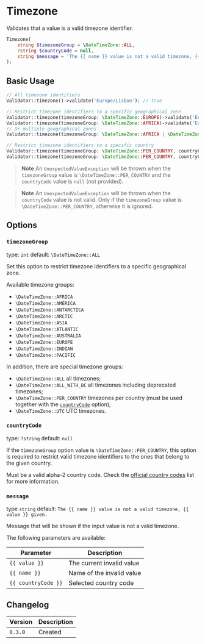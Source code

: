 # Timezone

Validates that a value is a valid timezone identifier.

```php
Timezone(
    string $timezoneGroup = \DateTimeZone::ALL,
    ?string $countryCode = null,
    string $message = 'The {{ name }} value is not a valid timezone, {{ value }} given.'
);
```

## Basic Usage

```php
// All timezone identifiers
Validator::timezone()->validate('Europe/Lisbon'); // true

// Restrict timezone identifiers to a specific geographical zone
Validator::timezone(timezoneGroup: \DateTimeZone::EUROPE)->validate('Europe/Lisbon'); // true
Validator::timezone(timezoneGroup: \DateTimeZone::AFRICA)->validate('Europe/Lisbon'); // false
// Or multiple geographical zones
Validator::timezone(timezoneGroup: \DateTimeZone::AFRICA | \DateTimeZone::EUROPE)->validate('Europe/Lisbon'); // true

// Restrict timezone identifiers to a specific country
Validator::timezone(timezoneGroup: \DateTimeZone::PER_COUNTRY, countryCode: 'pt')->validate('Europe/Lisbon'); // true
Validator::timezone(timezoneGroup: \DateTimeZone::PER_COUNTRY, countryCode: 'en')->validate('Europe/Lisbon'); // false
```

> **Note**
> An `UnexpectedValueException` will be thrown when the `timezoneGroup` value is `\DateTimeZone::PER_COUNTRY`
> and the `countryCode` value is `null` (not provided).

> **Note**
> An `UnexpectedValueException` will be thrown when the `countryCode` value is not valid.
> Only if the `timezoneGroup` value is `\DateTimeZone::PER_COUNTRY`, otherwise it is ignored.

## Options

### `timezoneGroup`

type: `int` default: `\DateTimeZone::ALL`

Set this option to restrict timezone identifiers to a specific geographical zone. 

Available timezone groups:

- `\DateTimeZone::AFRICA`
- `\DateTimeZone::AMERICA`
- `\DateTimeZone::ANTARCTICA`
- `\DateTimeZone::ARCTIC`
- `\DateTimeZone::ASIA`
- `\DateTimeZone::ATLANTIC`
- `\DateTimeZone::AUSTRALIA`
- `\DateTimeZone::EUROPE`
- `\DateTimeZone::INDIAN`
- `\DateTimeZone::PACIFIC`

In addition, there are special timezone groups:

- `\DateTimeZone::ALL` all timezones;
- `\DateTimeZone::ALL_WITH_BC` all timezones including deprecated timezones;
- `\DateTimeZone::PER_COUNTRY` timezones per country (must be used together with the [`countryCode`](#countrycode) option);
- `\DateTimeZone::UTC` UTC timezones.

### `countryCode`

type: `?string` default: `null`

If the `timezoneGroup` option value is `\DateTimeZone::PER_COUNTRY`, 
this option is required to restrict valid timezone identifiers to the ones that belong to the given country.

Must be a valid alpha-2 country code.
Check the [official country codes](https://en.wikipedia.org/wiki/ISO_3166-1#Current_codes) list for more information.

### `message`

type `string` default: `The {{ name }} value is not a valid timezone, {{ value }} given.`

Message that will be shown if the input value is not a valid timezone.

The following parameters are available:

| Parameter           | Description               |
|---------------------|---------------------------|
| `{{ value }}`       | The current invalid value |
| `{{ name }}`        | Name of the invalid value |
| `{{ countryCode }}` | Selected country code     |

## Changelog

| Version | Description |
|---------|-------------|
| `0.3.0` | Created     |
